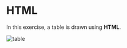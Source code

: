 # HTML
In this exercise, a table is drawn using **HTML**.

![table](https://github.com/Shima-Bazzazan/WebSite/assets/149187804/3fcd1316-78a9-4da8-88b6-0af1b52a36a5)
